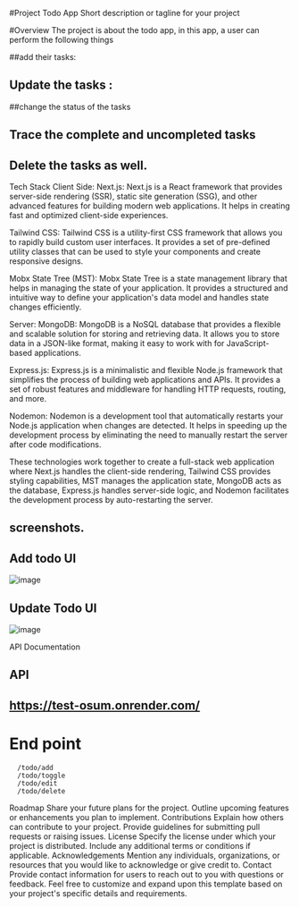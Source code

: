 
#Project Todo App
Short description or tagline for your project

#Overview
The project is about the todo app, in this app, a user can perform the following things 

 ##add their tasks: 
 
  
 ## Update the tasks :
 
  
  ##change the status of the tasks
  ## Trace the complete and uncompleted  tasks
  ## Delete the tasks as well. 
  


Tech Stack
Client Side:
Next.js: Next.js is a React framework that provides server-side rendering (SSR), static site generation (SSG), and other advanced features for building modern web applications. It helps in creating fast and optimized client-side experiences.

Tailwind CSS: Tailwind CSS is a utility-first CSS framework that allows you to rapidly build custom user interfaces. It provides a set of pre-defined utility classes that can be used to style your components and create responsive designs.

Mobx State Tree (MST): Mobx State Tree is a state management library that helps in managing the state of your application. It provides a structured and intuitive way to define your application's data model and handles state changes efficiently.

Server:
MongoDB: MongoDB is a NoSQL database that provides a flexible and scalable solution for storing and retrieving data. It allows you to store data in a JSON-like format, making it easy to work with for JavaScript-based applications.

Express.js: Express.js is a minimalistic and flexible Node.js framework that simplifies the process of building web applications and APIs. It provides a set of robust features and middleware for handling HTTP requests, routing, and more.

Nodemon: Nodemon is a development tool that automatically restarts your Node.js application when changes are detected. It helps in speeding up the development process by eliminating the need to manually restart the server after code modifications.

These technologies work together to create a full-stack web application where Next.js handles the client-side rendering, Tailwind CSS provides styling capabilities, MST manages the application state, MongoDB acts as the database, Express.js handles server-side logic, and Nodemon facilitates the development process by auto-restarting the server.


## screenshots.

  ## Add todo UI
   ![image](https://github.com/MyHobbies0/stumaraiassignment/assets/113013301/3062ef19-937b-4db6-85ed-dcd007f94b4c)

   ## Update Todo UI
   ![image](https://github.com/MyHobbies0/stumaraiassignment/assets/113013301/0d6ecb91-e3cf-42b8-bcf8-a0fc631a6f1f)

   
  
API Documentation
## API 
 
  ## https://test-osum.onrender.com/
  # End point 
      /todo/add
      /todo/toggle
      /todo/edit
      /todo/delete
      

Roadmap
Share your future plans for the project.
Outline upcoming features or enhancements you plan to implement.
Contributions
Explain how others can contribute to your project.
Provide guidelines for submitting pull requests or raising issues.
License
Specify the license under which your project is distributed.
Include any additional terms or conditions if applicable.
Acknowledgements
Mention any individuals, organizations, or resources that you would like to acknowledge or give credit to.
Contact
Provide contact information for users to reach out to you with questions or feedback.
Feel free to customize and expand upon this template based on your project's specific details and requirements.

